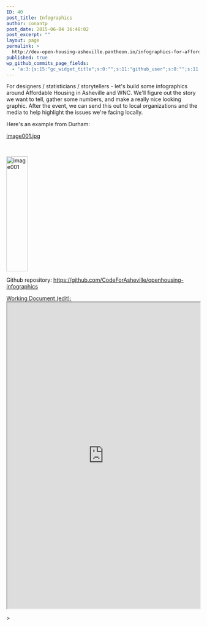 ```yaml
---
ID: 40
post_title: Infographics
author: conantp
post_date: 2015-06-04 16:48:02
post_excerpt: ""
layout: page
permalink: >
  http://dev-open-housing-asheville.pantheon.io/infographics-for-affordable-housing/
published: true
wp_github_commits_page_fields:
  - 'a:3:{s:15:"gc_widget_title";s:0:"";s:11:"github_user";s:0:"";s:11:"github_repo";s:0:"";}'
---
```

For designers / statisticians / storytellers - let's build some infographics around Affordable Housing in Asheville and WNC. We'll figure out the story we want to tell, gather some numbers, and make a really nice looking graphic. After the event, we can send this out to local organizations and the media to help highlight the issues we're facing locally.

Here's an example from Durham:

<a href="http://dev-open-housing-asheville.pantheon.io/wp-content/uploads/2015/06/image001.jpg">image001.jpg</a>

&nbsp;

<a href="http://dev-open-housing-asheville.pantheon.io/wp-content/uploads/2015/06/image001.jpg"><img class="alignnone size-medium wp-image-41" src="http://dev-open-housing-asheville.pantheon.io/wp-content/uploads/2015/06/image001-56x300.jpg" alt="image001" width="56" height="300" /></a>

Github repository: <a href="https://github.com/CodeForAsheville/openhousing-infographics">https://github.com/CodeForAsheville/openhousing-infographics</a>

<a href="https://docs.google.com/document/d/1X5Y8dYYjCtRnHNlgs6NY_qp5bu33AUl7S2iBdxqpDmc/edit#">Working Document (edit):</a> <iframe src="https://docs.google.com/document/d/1X5Y8dYYjCtRnHNlgs6NY_qp5bu33AUl7S2iBdxqpDmc/pub?embedded=true" width="100%" height="800"></iframe>

&gt;